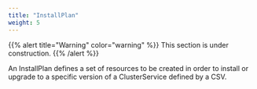 ```yaml
---
title: "InstallPlan"
weight: 5
---
```


{{% alert title="Warning" color="warning" %}}
This section is under construction.
{{% /alert %}}

An InstallPlan defines a set of resources to be created in order to install or upgrade to a specific version of a ClusterService defined by a CSV.
